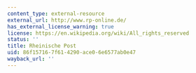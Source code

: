 ```yaml
---
content_type: external-resource
external_url: http://www.rp-online.de/
has_external_license_warning: true
license: https://en.wikipedia.org/wiki/All_rights_reserved
status: ''
title: Rheinische Post
uid: 86f15716-7f61-4290-ace0-6e6577ab0e47
wayback_url: ''
---
```

